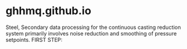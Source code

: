 # ghhmq.github.io
Steel, Secondary data processing for the continuous casting reduction system primarily involves noise reduction and smoothing of pressure setpoints.
FIRST STEP:
